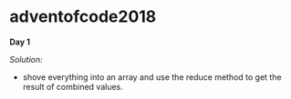 # adventofcode2018

**Day 1**

*Solution:*
- shove everything into an array and use the reduce method to get the result of combined values.
